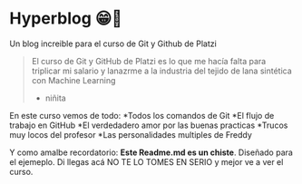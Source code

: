 # Hyperblog 😁💚
Un blog increible para el curso de Git y Github de Platzi

> El curso de Git y GitHub de Platzi es lo que me hacía falta para triplicar mi salario y lanazrme a la industria del tejido de lana sintética con Machine Learning
> - niñita

En este curso vemos de todo:
*Todos los comandos de Git
*El flujo de trabajo en GitHub
*El verdedadero amor por las buenas practicas
*Trucos muy locos del profesor
*Las personalidades multiples de Freddy

Y como amalbe recordatorio: **Este Readme.md es un chiste**. Diseñado para el ejemeplo. Di llegas acá NO TE LO TOMES EN SERIO y mejor ve a ver el curso. 